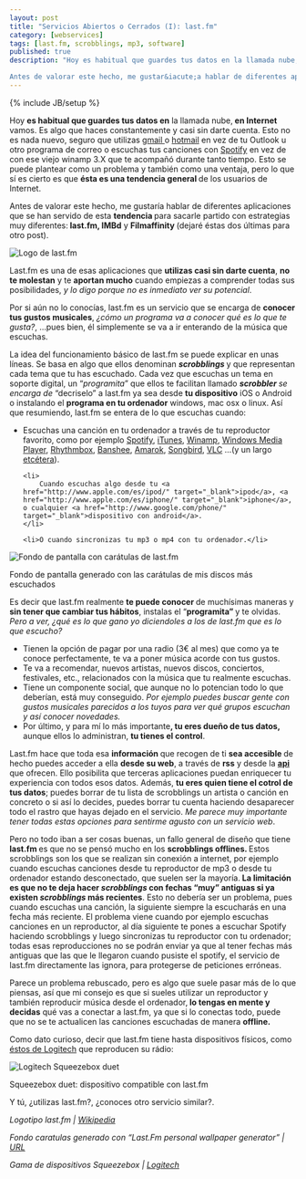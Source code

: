 ```yaml
---
layout: post
title: "Servicios Abiertos o Cerrados (I): last.fm"
category: [webservices]
tags: [last.fm, scrobblings, mp3, software]
published: true
description: "Hoy es habitual que guardes tus datos en la llamada nube, en Internet vamos. Es algo que haces constantemente y casi sin darte cuenta. Esto no es nada nuevo, seguro que utilizas gmail o hotmail en vez de tu Outlook u otro programa de correo o escuchas tus canciones con Spotify en vez de con ese viejo winamp 3.X que te acompa&ntilde;&oacute; durante tanto tiempo. Esto se puede plantear como un problema y tambi&eacute;n como una ventaja, pero lo que s&iacute; es cierto es que &eacute;sta es una tendencia general de los usuarios de Internet.

Antes de valorar este hecho, me gustar&iacute;a hablar de diferentes aplicaciones que se han servido de esta tendencia para sacarle partido con estrategias muy diferentes: last.fm, IMBd y Filmaffinity (dejar&eacute; &eacute;stas dos &uacute;ltimas para otro post)."
---
```

{% include JB/setup %}

<p>Hoy <strong>es habitual que guardes tus datos en</strong> la llamada nube,<strong> en Internet</strong> vamos. Es algo que haces constantemente y casi sin darte cuenta. Esto no es nada nuevo, seguro que utilizas <a href="http://mail.google.com/mail?hl=es" target="_blank">gmail </a>o <a href="http://www.hotmail.com/" target="_blank">hotmail</a> en vez de tu Outlook u otro programa de correo o escuchas tus canciones con <a title="Spotify" href="http://www.spotify.com/" target="_blank">Spotify</a> en vez de con ese viejo winamp 3.X que te acompañó durante tanto tiempo. Esto se puede plantear como un problema y también como una ventaja, pero lo que sí es cierto es que <strong>ésta es una tendencia general </strong>de los usuarios de Internet.</p>

<p>Antes de valorar este hecho, me gustaría hablar de diferentes aplicaciones que se han servido de esta <strong>tendencia </strong>para sacarle partido con estrategias muy diferentes:<strong> last.fm, IMBd</strong> y <strong>Filmaffinity </strong>(dejaré éstas dos últimas para otro post).</p>

<img title="Logo de last.fm" src="{{ BASE_PATH }}/images/posts/lastfm_logo_red.png" alt="Logo de last.fm"   />

<p>Last.fm es una de esas aplicaciones que <strong>utilizas casi sin darte cuenta</strong>, <strong>no te molestan</strong> y te <strong>aportan mucho</strong> cuando empiezas a comprender todas sus posibilidades, <em>y lo digo porque no es inmediato ver su potencial</em>.</p>


<p>Por si aún no lo conocías, last.fm es un servicio que se encarga de <strong>conocer tus gustos musicales</strong>, <em>¿cómo un programa va a conocer qué es lo que te gusta?</em>, &#8230;pues bien, él simplemente se va a ir enterando de la música que escuchas.</p>

<p>La idea del funcionamiento básico de last.fm se puede explicar en unas líneas. Se basa en algo que ellos denominan <em><strong>scrobblings </strong></em>y que representan cada tema que tu has escuchado. Cada vez que escuchas un tema en soporte digital, un &#8220;<em>programita</em>&#8221; que ellos te facilitan llamado <em><strong>s</strong><strong>crobbler </strong>se encarga de </em>&#8220;decriselo&#8221; a last.fm ya sea desde <strong>tu dispositivo</strong> iOS o Android o instalando el <strong>programa en tu ordenador</strong> windows, mac osx o linux. Así que resumiendo, last.fm se entera de lo que escuchas cuando:</p>

<ul>
	<li>
		Escuchas una canción en tu ordenador a través de tu reproductor favorito, como por ejemplo <a title="Spotify" href="http://www.spotify.com/" target="_blank">Spotify</a>, <a href="http://www.apple.com/es/itunes/" target="_blank">iTunes</a>, <a href="http://www.winamp.com/" target="_blank">Winamp</a>, <a href="http://windows.microsoft.com/es-ES/windows/products/windows-media" target="_blank">Windows Media Player</a>, <a href="http://www.rhythmbox.org" target="_blank">Rhythmbox</a>, <a href="http://banshee.fm/" target="_blank">Banshee</a>, <a href="http://amarok.kde.org/" target="_blank">Amarok</a>, <a title="Songbird" href="http://www.getsongbird.com/" target="_blank">Songbird</a>, <a href="http://www.videolan.org/vlc/" target="_blank">VLC</a> &#8230;(y un largo <a href="http://www.lastfm.es/group/Does%2520It%2520Scrobble" target="_blank">etcétera</a>).
	</li>
	
	<li>
		Cuando escuchas algo desde tu <a href="http://www.apple.com/es/ipod/" target="_blank">ipod</a>, <a href="http://www.apple.com/es/iphone/" target="_blank">iphone</a>, o cualquier <a href="http://www.google.com/phone/" target="_blank">dispositivo con android</a>.
	</li>
	
	<li>O cuando sincronizas tu mp3 o mp4 con tu ordenador.</li>
</ul>

<img title="Fondo de pantalla con carátulas de last.fm" src="{{ BASE_PATH }}/images/posts/caratulasLastFMrobertovg24.png" alt="Fondo de pantalla con carátulas de last.fm"   />
<p>Fondo de pantalla generado con las carátulas de mis discos más escuchados</p>

<p>Es decir que last.fm realmente <strong>te puede conocer </strong>de muchísimas maneras y <strong>sin tener que cambiar tus hábitos</strong>, instalas el &#8220;<strong>programita&#8221; </strong>y te olvidas. <em>Pero a ver, ¿qué es lo que gano yo diciendoles a los de last.fm que es lo que escucho?</em></p>
<ul>
	<li>Tienen la opción de pagar por una radio (3€ al mes) que como ya te conoce perfectamente, te va a poner música acorde con tus gustos.</li>
	<li>Te va a recomendar, nuevos artistas, nuevos discos, conciertos, festivales, etc.,  relacionados con la música que tu realmente escuchas.</li>
	<li>Tiene un componente social, que aunque no lo potencian todo lo que deberían, está muy conseguido. <em>Por ejemplo puedes buscar gente con gustos musicales parecidos a los tuyos para ver qué grupos escuchan y así conocer novedades.</em></li>
	<li>Por último, y para mí lo más importante<strong>, tu eres dueño de tus datos, </strong>aunque ellos lo administran, <strong>tu tienes el control</strong>.</li>
</ul>

<p>Last.fm hace que toda esa <strong>información </strong>que recogen de ti <strong>sea accesible </strong>de hecho puedes acceder a ella <strong>desde su web</strong>, a través de <strong>rss</strong> y desde la <strong><a href="http://www.lastfm.es/api" target="_blank">api</a></strong> que ofrecen. Ello posibilita que terceras aplicaciones puedan enriquecer tu experiencia con todos esos datos. Además, <strong>tu eres quien tiene el cotrol de tus datos</strong>; puedes borrar de tu lista de scrobblings un artista o canción en concreto o si así lo decides, puedes borrar tu cuenta haciendo desaparecer todo el rastro que hayas dejado en el servicio.<em> Me parece muy importante tener todas estas opciones para sentirme agusto con un servicio web</em>.</p>

<p>Pero no todo iban a ser cosas buenas, un fallo general de diseño que tiene <strong>last.fm </strong>es que no se pensó mucho en los <strong>scrobblings offlines. </strong>Estos scrobblings son los que se realizan sin conexión a internet, por ejemplo cuando escuchas canciones desde tu reproductor de mp3 o desde tu ordenador estando desconectado, que suelen ser la mayoría.<strong> La limitación es que no te deja hacer <em>scrobblings </em>con fechas &#8220;muy&#8221; antiguas si ya existen <em>scrobblings</em> más recientes</strong>. Esto no debería ser un problema, pues cuando escuchas una canción, la siguiente siempre la escucharás en una fecha más reciente. El problema viene cuando por ejemplo escuchas canciones en un reproductor, al día siguiente te pones a escuchar Spotify haciendo scrobblings y luego sincronizas tu reproductor con tu ordenador; todas esas reproducciones no se podrán enviar ya que al tener fechas más antiguas que las que le llegaron cuando pusiste el spotify, el servicio de last.fm directamente las ignora, para protegerse de peticiones erróneas.</p>

<p>Parece un problema rebuscado, pero es algo que suele pasar más de lo que piensas, así que mi consejo es que si sueles utilizar un reproductor y también reproducir música desde el ordenador,<strong> lo tengas en mente y decidas</strong> qué vas a conectar a last.fm, ya que si lo conectas todo, puede que no se te actualicen las canciones escuchadas de manera <strong>offline.</strong></p>
<p>Como dato curioso, decir que last.fm tiene hasta dispositivos físicos, como <a href="http://www.lastfm.es/group/Logitech+Squeezebox+Scrobblers">éstos de Logitech</a> que reproducen su rádio:</p>

<img title="Logitech Squeezebox duet" src="{{ BASE_PATH }}/images/posts/squeezebox_51.jpg" alt="Logitech Squeezebox duet"   />
<p>Squeezebox duet: dispositivo compatible con last.fm </p>

<p>Y tú, ¿utilizas last.fm?, ¿conoces otro servicio similar?.</p>
<p><em>Logotipo last.fm | <a href="http://en.wikipedia.org/wiki/Last.fm" target="_blank">Wikipedia</a></em></p>
<p><em>Fondo caratulas generado con &#8220;Last.Fm personal wallpaper generator&#8221; | <a href="http://lastfm.alekc.org/index.php" target="_blank">URL</a></em></p>
<p><em>Gama de dispositivos Squeezebox | <a href="http://www.logitech.com/es-es/speakers-audio/wireless-music-systems" target="_blank">Logitech</a></em>
</p>